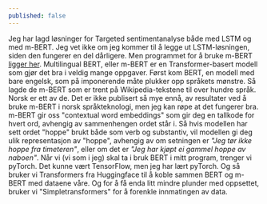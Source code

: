```yaml
---
published: false
---
```

Jeg har lagd løsninger for Targeted sentimentanalyse både med LSTM og med m-BERT. Jeg vet ikke om jeg kommer til å legge ut LSTM-løsningen, siden den fungerer en del dårligere. Men programmet for å bruke m-BERT [ligger her](https://github.com/egilron/norec_fine_tools). Multilingual BERT, eller m-BERT er en Transformer-basert modell som gjør det bra i veldig mange oppgaver. Først kom BERT, en modell med bare engelsk, som på imponerende måte plukker opp språkets mønstre. Så lagde de m-BERT som er trent på Wikipedia-tekstene til over hundre språk. Norsk er ett av de. Det er ikke publisert så mye ennå, av resultater ved å bruke m-BERT i norsk språkteknologi, men jeg kan røpe at det fungerer bra. m-BERT gir oss "contextual word embeddings" som gir deg en tallkode for hvert ord, avhengig av sammenhengen ordet står i. Så hvis modellen har sett ordet "hoppe" brukt både som verb og substantiv, vil modellen gi deg ulik representasjon av "hoppe", avhengig av om setningen er _"Jeg tør ikke hoppe fra timeteren"_, eller om det er _"Jeg har kjøpt ei gammel hoppe av naboen"_. Når vi (vi som i jeg) skal ta i bruk BERT i mitt program, trenger vi pyTorch. Det kunne vært TensorFlow, men jeg har lært pyTorch. Og så bruker vi Transformers fra Huggingface til å koble sammen BERT og m-BERT med dataene våre. Og for å få enda litt mindre plunder med oppsettet, bruker vi "Simpletransformers" for å forenkle innmatingen av data. 
